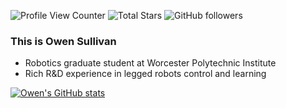 ![Profile View Counter](https://komarev.com/ghpvc/?username=opsullivan85)
![Total Stars](https://img.shields.io/github/stars/opsullivan85?style=social)
![GitHub followers](https://img.shields.io/github/followers/opsullivan85?style=social)

### This is Owen Sullivan

- Robotics graduate student at Worcester Polytechnic Institute
- Rich R&D experience in legged robots control and learning

[![Owen's GitHub stats](https://github-readme-stats.vercel.app/api?username=opsullivan85)](https://github.com/anuraghazra/github-readme-stats)
